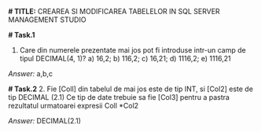  
**# TITLE:**  CREAREA SI MODIFICAREA TABELELOR IN SQL SERVER MANAGEMENT STUDIO

**# Task.1**
1. Care din numerele prezentate mai jos pot fi introduse intr-un camp de tipul DECIMAL(4, 1)?
a) 16,2; b) 116,2; c) 16,21; d) 1116,2; e) 1116,21
 
_Answer:_ a,b,c

 **# Task.2**
2. Fie [Coll] din tabelul de mai jos este de tip INT, si [Col2] este de tip DECIMAL (2.1)
Ce tip de date trebuie sa fie [Col3] pentru a pastra rezultatul urmatoarei expresii Coll *Col2
 
_Answer:_ DECIMAL(2.1)
